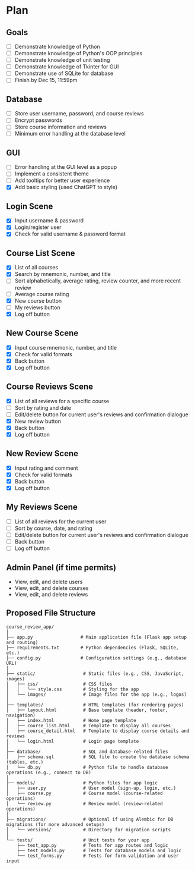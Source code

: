 # Plan

## Goals
- [ ] Demonstrate knowledge of Python
- [ ] Demonstrate knowledge of Python's OOP principles
- [ ] Demonstrate knowledge of unit testing
- [ ] Demonstrate knowledge of Tkinter for GUI
- [ ] Demonstrate use of SQLite for database
- [ ] Finish by Dec 15, 11:59pm

## Database
- [ ] Store user username, password, and course reviews
- [ ] Encrypt passwords
- [ ] Store course information and reviews
- [ ] Minimum error handling at the database level

## GUI
- [ ] Error handling at the GUI level as a popup
- [ ] Implement a consistent theme
- [ ] Add tooltips for better user experience
- [x] Add basic styling (used ChatGPT to style)

## Login Scene
- [x] Input username & password
- [x] Login/register user
- [x] Check for valid username & password format

## Course List Scene
- [x] List of all courses
- [x] Search by mnemonic, number, and title
- [ ] Sort alphabetically, average rating, review counter, and more recent review
- [ ] Average course rating
- [x] New course button
- [ ] My reviews button
- [x] Log off button 

## New Course Scene
- [x] Input course mnemonic, number, and title
- [x] Check for valid formats
- [x] Back button
- [x] Log off button 

## Course Reviews Scene
- [x] List of all reviews for a specific course
- [ ] Sort by rating and date
- [ ] Edit/delete button for current user's reviews and confirmation dialogue
- [x] New review button
- [x] Back button
- [x] Log off button 

## New Review Scene
- [x] Input rating and comment
- [x] Check for valid formats
- [x] Back button
- [x] Log off button 

## My Reviews Scene
- [ ] List of all reviews for the current user
- [ ] Sort by course, date, and rating
- [ ] Edit/delete button for current user's reviews and confirmation dialogue
- [ ] Back button
- [ ] Log off button 

## Admin Panel (if time permits)
- View, edit, and delete users
- View, edit, and delete courses
- View, edit, and delete reviews

## Proposed File Structure
```
course_review_app/
│
├── app.py                  # Main application file (Flask app setup and routing)
├── requirements.txt        # Python dependencies (Flask, SQLite, etc.)
├── config.py               # Configuration settings (e.g., database URL)
│
├── static/                  # Static files (e.g., CSS, JavaScript, images)
│   ├── css/                 # CSS files
│   │   └── style.css        # Styling for the app
│   └── images/              # Image files for the app (e.g., logos)
│
├── templates/               # HTML templates (for rendering pages)
│   ├── layout.html          # Base template (header, footer, navigation)
│   ├── index.html           # Home page template
│   ├── course_list.html     # Template to display all courses
│   ├── course_detail.html   # Template to display course details and reviews
│   └── login.html           # Login page template
│
├── database/                # SQL and database-related files
│   ├── schema.sql           # SQL file to create the database schema (tables, etc.)
│   └── db.py                # Python file to handle database operations (e.g., connect to DB)
│
├── models/                  # Python files for app logic
│   ├── user.py              # User model (sign-up, login, etc.)
│   ├── course.py            # Course model (course-related operations)
│   └── review.py            # Review model (review-related operations)
│
├── migrations/              # Optional if using Alembic for DB migrations (for more advanced setups)
│   └── versions/            # Directory for migration scripts
│
└── tests/                   # Unit tests for your app
    ├── test_app.py          # Tests for app routes and logic
    ├── test_models.py       # Tests for database models and logic
    └── test_forms.py        # Tests for form validation and user input

```